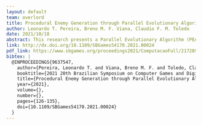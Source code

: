 ```yaml
---
layout: default
team: overlord
title: Procedural Enemy Generation through Parallel Evolutionary Algorithm
author: Leonardo T. Pereira, Breno M. F. Viana, Claudio F. M. Toledo
date: 2021/10/18
abstract: This research presents a Parallel Evolutionary Algorithm (PEA) that generates enemies with diverse characteristics, such as the enemy's health, weapons, and movement. Our PEA aims to create enemies matching their difficulty degrees with the difficulty goal given as input parameter. We designed our algorithm in this way to be future used in an online adaptive generation system. We experimented with a set of generated enemies with an Action-Adventure game prototype as a testbed. The results show that players evaluated our approach positively, successfully creating enemies considered easy, medium, or hard to face, as defined by their original fitness' target value. Besides, the players found the game fun to play for all difficulty levels played, and the perceived challenge rose as the PEA fitness was higher. In terms of performance results, our PEA converged into the input solution in less than a second for most cases, denoting its future use in online adaptive applications.
link: http://dx.doi.org/10.1109/SBGames54170.2021.00024
pdf_link: https://www.sbgames.org/proceedings2021/ComputacaoFull/217289.pdf
bibtex: |
  @INPROCEEDINGS{9637547,
    author={Pereira, Leonardo T. and Viana, Breno M. F. and Toledo, Claudio F. M.},
    booktitle={2021 20th Brazilian Symposium on Computer Games and Digital Entertainment (SBGames)},
    title={Procedural Enemy Generation through Parallel Evolutionary Algorithm},
    year={2021},
    volume={},
    number={},
    pages={126-135},
    doi={10.1109/SBGames54170.2021.00024}
  }
---
```

